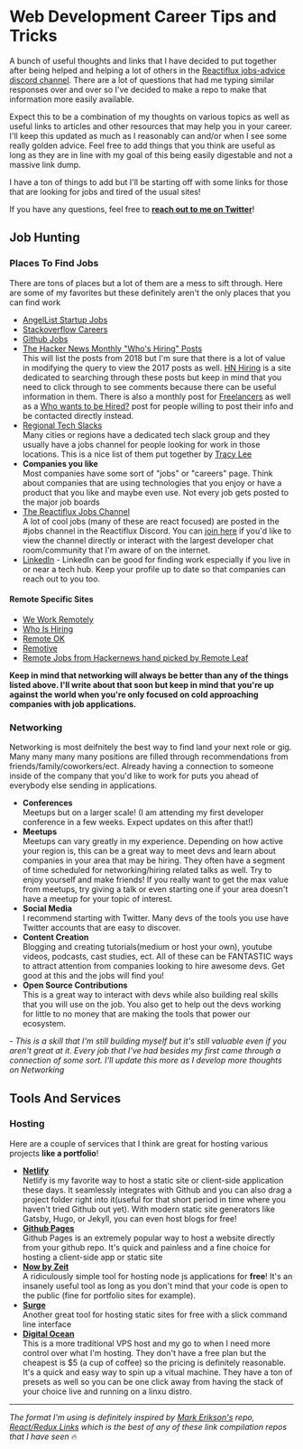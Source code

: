 # Web Development Career Tips and Tricks

A bunch of useful thoughts and links that I have decided to put together after being helped and helping a lot of others in the [Reactiflux jobs-advice discord channel](https://discord.gg/BDXNJqD). There are a lot of questions that had me typing similar responses over and over so I've decided to make a repo to make that information more easily available.

Expect this to be a combination of my thoughts on various topics as well as useful links to articles and other resources that may help you in your career. I'll keep this updated as much as I reasonably can and/or when I see some really golden advice. Feel free to add things that you think are useful as long as they are in line with my goal of this being easily digestable and not a massive link dump.

I have a ton of things to add but I'll be starting off with some links for those that are looking for jobs and tired of the usual sites!

If you have any questions, feel free to **[reach out to me on Twitter](https://twitter.com/Sonicrida)**! 

## Job Hunting

### Places To Find Jobs

There are tons of places but a lot of them are a mess to sift through. Here are some of my favorites but these definitely aren't the only places that you can find work

* [AngelList Startup Jobs](https://angel.co/jobs)
* [Stackoverflow Careers](https://stackoverflow.com/jobs)
* [Github Jobs](https://jobs.github.com/positions)
* [The Hacker News Monthly "Who's Hiring" Posts](https://hn.algolia.com/?sort=byDate&prefix=false&page=0&dateRange=all&type=story&storyText=false&query=Ask%20HN:%20Who%20is%20Hiring%3F%202018)  
  This will list the posts from 2018 but I'm sure that there is a lot of value in modifying the query to view the 2017 posts as well. [HN Hiring](http://hnhiring.me/) is a site dedicated to searching through these posts but keep in mind that you need to click through to see comments because there can be useful information in them. There is also a monthly post for [Freelancers](https://hn.algolia.com/?sort=byDate&prefix=false&page=0&dateRange=all&type=story&storyText=false&query=Ask%20HN:%20freelancer%3F%20seeking) as well as a [Who wants to be Hired?](https://hn.algolia.com/?sort=byDate&prefix=false&page=0&dateRange=all&type=story&storyText=false&query=Ask%20HN:%20Who%20wants%20to%20be%20hired) post for people willing to post their info and be contacted directly instead.
* [Regional Tech Slacks](https://github.com/ladyleet/tech-community-slacks)  
  Many cities or regions have a dedicated tech slack group and they usually have a jobs channel for people looking for work in those locations. This is a nice list of them put together by [Tracy Lee](https://github.com/ladyleet)
* **Companies you like**  
  Most companies have some sort of "jobs" or "careers" page. Think about companies that are using technologies that you enjoy or have a product that you like and maybe even use. Not every job gets posted to the major job boards
* [The Reactiflux Jobs Channel](http://jobs.reactiflux.com/)  
  A lot of cool jobs (many of these are react focused) are posted in the #jobs channel in the Reactiflux Discord. You can [join here](https://www.reactiflux.com/) if you'd like to view the channel directly or interact with the largest developer chat room/community that I'm aware of on the internet.
* [LinkedIn](https://www.linkedin.com/jobs/) - LinkedIn can be good for finding work especially if you live in or near a tech hub. Keep your profile up to date so that companies can reach out to you too.
  
#### Remote Specific Sites

* [We Work Remotely](https://weworkremotely.com/)
* [Who Is Hiring](https://whoishiring.io/)
* [Remote OK](https://remoteok.io/)
* [Remotive](https://remotive.io/remote-jobs/software-dev)
* [Remote Jobs from Hackernews hand picked by Remote Leaf](https://remoteleaf.com/whoishiring)

**Keep in mind that networking will always be better than any of the things listed above. I'll write about that soon but keep in mind that you're up against the world when you're only focused on cold approaching companies with job applications.** 

### Networking

Networking is most deifnitely the best way to find land your next role or gig. Many many many many positions are filled through recommendations from friends/family/coworkers/ect. Already having a connection to someone inside of the company that you'd like to work for puts you ahead of everybody else sending in applications.

* **Conferences**  
Meetups but on a larger scale! (I am attending my first developer conference in a few weeks. Expect updates on this after that!)
* **Meetups**  
Meetups can vary greatly in my experience. Depending on how active your region is, this can be a great way to meet devs and learn about companies in your area that may be hiring. They often have a segment of time scheduled for networking/hiring related talks as well. Try to enjoy yourself and make friends! If you really want to get the max value from meetups, try giving a talk or even starting one if your area doesn't have a meetup for your topic of interest.
* **Social Media**  
I recommend starting with Twitter. Many devs of the tools you use have Twitter accounts that are easy to discover.
* **Content Creation**  
Blogging and creating tutorials(medium or host your own), youtube videos, podcasts, cast studies, ect. All of these can be FANTASTIC ways to attract attention from companies looking to hire awesome devs. Get good at this and the jobs will find you!
* **Open Source Contributions**  
This is a great way to interact with devs while also building real skills that you will use on the job. You also get to help out the devs working for little to no money that are making the tools that power our ecosystem.

*- This is a skill that I'm still building myself but it's still valuable even if you aren't great at it. Every job that I've had besides my first came through a connection of some sort. I'll update this more as I develop more thoughts on Networking*

## Tools And Services

### Hosting

Here are a couple of services that I think are great for hosting various projects **like a portfolio**!

* **[Netlify](https://www.netlify.com/)**  
Netlify is my favorite way to host a static site or client-side application these days. It seamlessly integrates with Github and you can also drag a project folder right into it(useful for that short period in time where you haven't tried Github out yet). With modern static site generators like Gatsby, Hugo, or Jekyll, you can even host blogs for free!
* **[Github Pages](https://pages.github.com/)**  
Github Pages is an extremely popular way to host a website directly from your github repo. It's quick and painless and a fine choice for hosting a client-side app or static site
* **[Now by Zeit](https://zeit.co/now)**  
A ridiculously simple tool for hosting node js applications for **free**! It's an insanely useful tool as long as you don't mind that your code is open to the public (fine for portfolio sites for example).
* **[Surge](https://surge.sh/)**  
Another great tool for hosting static sites for free with a slick command line interface
* **[Digital Ocean](https://www.digitalocean.com/)**  
This is a more traditional VPS host and my go to when I need more control over what I'm hosting. They don't have a free plan but the cheapest is $5 (a cup of coffee) so the pricing is definitely reasonable. It's a quick and easy way to spin up a vitual machine. They have a ton of presets as well so you can be one click away from having the stack of your choice live and running on a linxu distro.

---

*The format I'm using is definitely inspired by [Mark Erikson's](https://twitter.com/acemarke) repo, [React/Redux Links](https://github.com/markerikson/react-redux-links) which is the best of any of these link compilation repos that I have seen* :fire:
